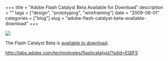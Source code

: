 +++
title = "Adobe Flash Catalyst Beta Available for Download"
description = ""
tags = ["design", "prototyping", "wireframing"]
date = "2009-06-01"
categories = ["blog"]
slug = "adobe-flash-catalyst-beta-available-download"
+++



  <div class="notebook-screenshot"><a href="http://labs.adobe.com/technologies/flashcatalyst/?sdid=EQIFS"><img src="http://media.konigi.com/bluga/wt4a23ea1b9529f.jpg"/></a></div><p>The Flash Catalyst Beta is <a href="http://labs.adobe.com/technologies/flashcatalyst/?sdid=EQIFS">available to download</a>.</p>
    
  <a href="http://labs.adobe.com/technologies/flashcatalyst/?sdid=EQIFS">http://labs.adobe.com/technologies/flashcatalyst/?sdid=EQIFS</a>

